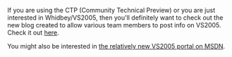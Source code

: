 If you are using the CTP (Community Technical Preview) or you are just interested in Whidbey/VS2005, then you'll definitely want to check out the new blog created to allow various team members to post info on VS2005. Check it out [here](http://weblogs.asp.net/vs2005news/).

You might also be interested in [the relatively new VS2005 portal on MSDN](http://msdn.microsoft.com/vs2005/).